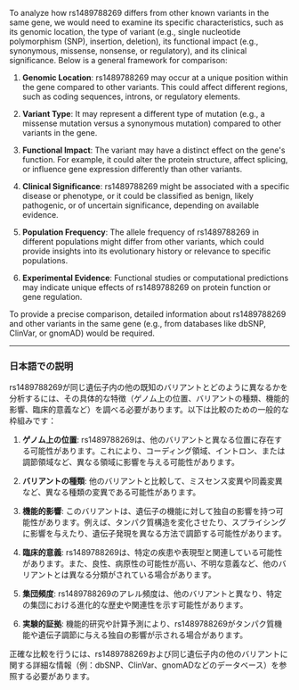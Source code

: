 To analyze how rs1489788269 differs from other known variants in the same gene, we would need to examine its specific characteristics, such as its genomic location, the type of variant (e.g., single nucleotide polymorphism (SNP), insertion, deletion), its functional impact (e.g., synonymous, missense, nonsense, or regulatory), and its clinical significance. Below is a general framework for comparison:

1. **Genomic Location**: rs1489788269 may occur at a unique position within the gene compared to other variants. This could affect different regions, such as coding sequences, introns, or regulatory elements.

2. **Variant Type**: It may represent a different type of mutation (e.g., a missense mutation versus a synonymous mutation) compared to other variants in the gene.

3. **Functional Impact**: The variant may have a distinct effect on the gene's function. For example, it could alter the protein structure, affect splicing, or influence gene expression differently than other variants.

4. **Clinical Significance**: rs1489788269 might be associated with a specific disease or phenotype, or it could be classified as benign, likely pathogenic, or of uncertain significance, depending on available evidence.

5. **Population Frequency**: The allele frequency of rs1489788269 in different populations might differ from other variants, which could provide insights into its evolutionary history or relevance to specific populations.

6. **Experimental Evidence**: Functional studies or computational predictions may indicate unique effects of rs1489788269 on protein function or gene regulation.

To provide a precise comparison, detailed information about rs1489788269 and other variants in the same gene (e.g., from databases like dbSNP, ClinVar, or gnomAD) would be required.

---

### 日本語での説明

rs1489788269が同じ遺伝子内の他の既知のバリアントとどのように異なるかを分析するには、その具体的な特徴（ゲノム上の位置、バリアントの種類、機能的影響、臨床的意義など）を調べる必要があります。以下は比較のための一般的な枠組みです：

1. **ゲノム上の位置**: rs1489788269は、他のバリアントと異なる位置に存在する可能性があります。これにより、コーディング領域、イントロン、または調節領域など、異なる領域に影響を与える可能性があります。

2. **バリアントの種類**: 他のバリアントと比較して、ミスセンス変異や同義変異など、異なる種類の変異である可能性があります。

3. **機能的影響**: このバリアントは、遺伝子の機能に対して独自の影響を持つ可能性があります。例えば、タンパク質構造を変化させたり、スプライシングに影響を与えたり、遺伝子発現を異なる方法で調節する可能性があります。

4. **臨床的意義**: rs1489788269は、特定の疾患や表現型と関連している可能性があります。また、良性、病原性の可能性が高い、不明な意義など、他のバリアントとは異なる分類がされている場合があります。

5. **集団頻度**: rs1489788269のアレル頻度は、他のバリアントと異なり、特定の集団における進化的な歴史や関連性を示す可能性があります。

6. **実験的証拠**: 機能的研究や計算予測により、rs1489788269がタンパク質機能や遺伝子調節に与える独自の影響が示される場合があります。

正確な比較を行うには、rs1489788269および同じ遺伝子内の他のバリアントに関する詳細な情報（例：dbSNP、ClinVar、gnomADなどのデータベース）を参照する必要があります。